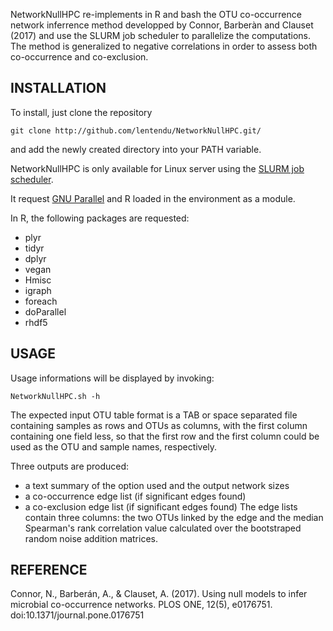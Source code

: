 NetworkNullHPC re-implements in R and bash the OTU co-occurrence network inferrence method developped by Connor, Barberàn and Clauset (2017) and use the SLURM job scheduler to parallelize the computations.
The method is generalized to negative correlations in order to assess both co-occurrence and co-exclusion.

INSTALLATION
------------

To install, just clone the repository

	git clone http://github.com/lentendu/NetworkNullHPC.git/

and add the newly created directory into your PATH variable.

NetworkNullHPC is only available for Linux server using the [SLURM job scheduler](https://slurm.schedmd.com/).

It request [GNU Parallel](https://www.gnu.org/software/parallel/) and R loaded in the environment as a module.

In R, the following packages are requested:
 - plyr
 - tidyr
 - dplyr
 - vegan
 - Hmisc
 - igraph
 - foreach
 - doParallel
 - rhdf5

USAGE
-----

Usage informations will be displayed by invoking:

	NetworkNullHPC.sh -h

The expected input OTU table format is a TAB or space separated file containing samples as rows and OTUs as columns, with the first column containing one field less, so that the first row and the first column could be used as the OTU and sample names, respectively.

Three outputs are produced:
 - a text summary of the option used and the output network sizes
 - a co-occurrence edge list (if significant edges found)
 - a co-exclusion edge list (if significant edges found)
  The edge lists contain three columns: the two OTUs linked by the edge and the median Spearman's rank correlation value calculated over the bootstraped random noise addition matrices.

REFERENCE
---------

Connor, N., Barberán, A., & Clauset, A. (2017). Using null models to infer microbial co-occurrence networks. PLOS ONE, 12(5), e0176751. doi:10.1371/journal.pone.0176751
